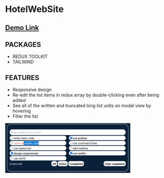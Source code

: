 # HotelWebSite

## [Demo Link](https://todolistreactjsatakanz.netlify.app/)

## PACKAGES

- REDUX TOOLKIT
- TAILWIND

## FEATURES

- Responsive design
- Re-edit the list items in redux array by double-clicking even after being added
- See all of the written and truncated long list units on modal view by hovering
- Filter the list

<img src="./todolist.png" width="400"/>
